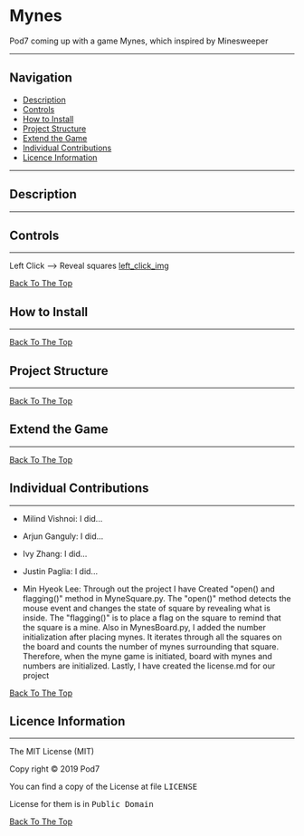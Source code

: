 # Mynes
Pod7 coming up with a game Mynes, which inspired by Minesweeper 

---

## Navigation
- [Description](#description)
- [Controls](#controls)
- [How to Install](#how-to-install)
- [Project Structure](#structure)
- [Extend the Game](#extend-the-game)
- [Individual Contributions](#individual-contributions)
- [Licence Information](#licence-information)
---
## <a name="description"></a>Description
---

## <a name="controls"></a>Controls
---
Left Click --> Reveal squares
[left_click_img](#/Pod7/left_click.png)


[Back To The Top](#Mynes)
## <a name="how-to-install"></a> How to Install
---

[Back To The Top](#Mynes)
## <a name="structure"></a> Project Structure
---

[Back To The Top](#Mynes)
## <a name="extend-the-game"></a>Extend the Game
---

[Back To The Top](#Mynes)
## <a name="individual-contributions"></a>Individual Contributions
---
* Milind Vishnoi: 
I did...

* Arjun Ganguly: 
I did...

* Ivy Zhang: 
I did...

* Justin Paglia: 
I did...

* Min Hyeok Lee: 
Through out the project I have Created "open() and flagging()" method in MyneSquare.py. The "open()" method detects the mouse event and changes the state of square by revealing what is inside. The "flagging()" is to place a flag on the square to remind that the square is a mine. Also in MynesBoard.py, I added the number initialization after placing mynes. It iterates through all the squares on the board and counts the number of mynes surrounding that square. Therefore, when the myne game is initiated, board with mynes and numbers are initialized. Lastly, I have created the license.md for our project


[Back To The Top](#Mynes)
## <a name="licence-information"></a>Licence Information
---
The MIT License (MIT)

Copy right © 2019 Pod7

You can find a copy of the License at file <tt>LICENSE</tt>

License for them is in <tt>Public Domain</tt>

[Back To The Top](#Mynes)
